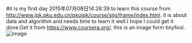#it is my first day 2015年07月08日14:28:39  to learn this course from http://www.jpk.pku.edu.cn/pkujpk/course/sjjg/frame/index.html.
it is about data and algorithm and needs time to learn it well.I hope I could get it done.Get it from https://www.coursera.org/.
this is an image form tinyfool.![image](https://github.com/mynameiszhangyong/data-and-algorithm-learning/blob/master/learning.png)
